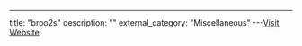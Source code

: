 ---
title: "broo2s"
description: ""
external_category: "Miscellaneous"
---[Visit Website](https://github.com/broo2s)

